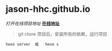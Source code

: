 # jason-hhc.github.io

*打开在线项目地址*      **[在线地址](https://jason-hhc.github.io/)**

> git clone 项目后，安装所有的依赖，运行项目

`````
hexo server  或   hexo s
`````




